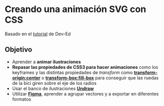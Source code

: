 # Creando una animación SVG con CSS

Basado en el [tutorial](https://www.youtube.com/watch?v=gWai7fYp9PY) de Dev-Ed

## Objetivo

- Aprender a **animar ilustraciones**
- **Repasar las propiedades de CSS3 para hacer animaciones** como los keyframes y las distintas propiedades de *transform* como [**transform-origin:center**](https://developer.mozilla.org/es/docs/Web/CSS/transform-origin) o [**transform-box:fill-box**](https://developer.mozilla.org/en-US/docs/Web/CSS/transform-box) para conseguir que las ruedas de la bici giren sobre el eje de los radios
- Usar el banco de ilustraciones [**Undraw**](https://undraw.co/illustrations)
- Utilizar [**Figma**](https://www.figma.com), aprender a agrupar vectores y a exportar en diferentes formatos
